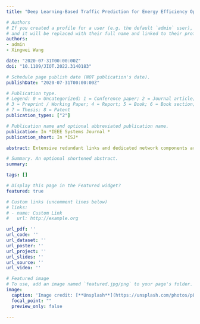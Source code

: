 ```yaml
---
title: "Deep Learning-Based Traffic Prediction for Energy Efficiency Optimization in Software-Defined Networking"

# Authors
# If you created a profile for a user (e.g. the default `admin` user), write the username (folder name) here 
# and it will be replaced with their full name and linked to their profile.
authors:
- admin
- Xingwei Wang

date: "2020-07-31T00:00:00Z"
doi: "10.1109/JIOT.2022.3140183"

# Schedule page publish date (NOT publication's date).
publishDate: "2020-07-31T00:00:00Z"

# Publication type.
# Legend: 0 = Uncategorized; 1 = Conference paper; 2 = Journal article;
# 3 = Preprint / Working Paper; 4 = Report; 5 = Book; 6 = Book section;
# 7 = Thesis; 8 = Patent
publication_types: ["2"]

# Publication name and optional abbreviated publication name.
publication: In *IEEE Systems Journal *
publication_short: In *ISJ*

abstract: Extensive redundant links and dedicated network components are deployed in existing networks to avoid network congestion caused by peak traffic. These network components are underutilized, leading to an extreme waste of electrical energy and negative environmental consequences. Most energy efficiency schemes have little consideration of the subsequent traffic load as well as the impact of energy saving on network performance, which brings many challenges, such as frequent flow rerouting, continual device state transition, and network load imbalance. In this article, we propose an energy efficiency optimization framework based on traffic prediction in software-defined networking, aiming at reducing network energy consumption while ensuring communication quality. First, we design a real-time traffic prediction mechanism based on gated recurrent unit neural network of deep learning to capture the temporal characteristics of network traffic and provide data basis for the deployment of energy-saving strategies. Second, we propose a heuristic algorithm for energy efficiency optimization to balance flow demand and energy consumption and to achieve dynamic load balancing and energy saving. Finally, simulation is carried out through Ryu controller, Mininet, and TensorFlow. Experimental results show that our algorithm achieves about 47.71% reduction in terms of the overall energy consumption with good network load balancing.

# Summary. An optional shortened abstract.
summary: 

tags: []

# Display this page in the Featured widget?
featured: true

# Custom links (uncomment lines below)
# links:
# - name: Custom Link
#   url: http://example.org

url_pdf: ''
url_code: ''
url_dataset: ''
url_poster: ''
url_project: ''
url_slides: ''
url_source: ''
url_video: ''

# Featured image
# To use, add an image named `featured.jpg/png` to your page's folder. 
image:
  caption: 'Image credit: [**Unsplash**](https://unsplash.com/photos/pLCdAaMFLTE)'
  focal_point: ""
  preview_only: false

---
```




